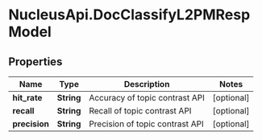 # NucleusApi.DocClassifyL2PMRespModel

## Properties
Name | Type | Description | Notes
------------ | ------------- | ------------- | -------------
**hit_rate** | **String** | Accuracy of topic contrast API | [optional] 
**recall** | **String** | Recall of topic contrast API | [optional] 
**precision** | **String** | Precision of topic contrast API | [optional] 


